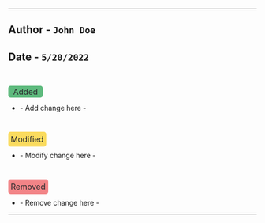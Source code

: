 ***
## Author - `John Doe`
## Date - `5/20/2022`
<br>

[comment]: <> (ADDED)
<span style="background-color: #5eba7d; font-size: 1rem; border-radius: 5px; padding: 2px 10px; color: #292B2D; margin-bottom: 4rem"> Added </span><br>
<ul>
    <li>- Add change here -</li>
</ul>
<br>

[comment]: <> (MODIFIED)
<span style="background-color: #fadb5e; font-size: 1rem; border-radius: 5px; padding: 5px; color: #292B2D"> Modified </span><br>
<ul>
    <li>- Modify change here -</li>
</ul>
<br>

[comment]: <> (REMOVED)
<span style="background-color: #f28487; font-size: 1rem; border-radius: 5px; padding: 5px; color: #292B2D"> Removed </span><br>
<ul>
    <li>- Remove change here -</li>
</ul>

***